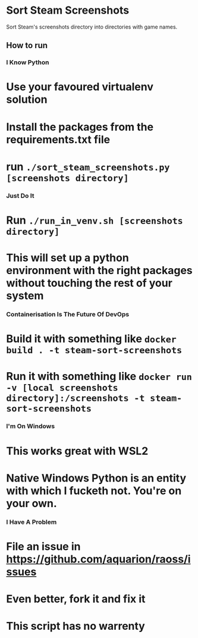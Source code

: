 # Sort Steam Screenshots

Sort Steam's screenshots directory into directories with game names.

## How to run

### I Know Python

 # Use your favoured virtualenv solution
 # Install the packages from the requirements.txt file
 # run `./sort_steam_screenshots.py [screenshots directory]`

### Just Do It

 # Run `./run_in_venv.sh [screenshots directory]`
 # This will set up a python environment with the right packages without touching the rest of your system


### Containerisation Is The Future Of DevOps

 # Build it with something like `docker build . -t steam-sort-screenshots`
 # Run it with something like `docker run -v [local screenshots directory]:/screenshots -t steam-sort-screenshots`


### I'm On Windows

 # This works great with WSL2
 # Native Windows Python is an entity with which I fucketh not. You're on your own.


### I Have A Problem

 # File an issue in https://github.com/aquarion/raoss/issues
 # Even better, fork it and fix it
 # This script has no warrenty
